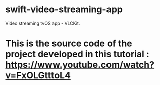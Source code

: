 # swift-video-streaming-app
Video streaming tvOS app - VLCKit.

# This is the source code of the project developed in this tutorial : https://www.youtube.com/watch?v=FxOLGtttoL4
